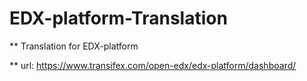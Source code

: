 # EDX-platform-Translation
** Translation for EDX-platform

** url: https://www.transifex.com/open-edx/edx-platform/dashboard/

